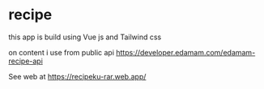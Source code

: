 # recipe

this app is build using Vue js and Tailwind css

on content i use from public api https://developer.edamam.com/edamam-recipe-api

See web at https://recipeku-rar.web.app/
